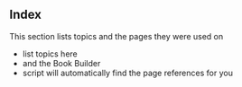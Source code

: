 ## Index

This section lists topics and the pages they were used on

* list topics here
* and the Book Builder
* script will automatically find the page references for you
